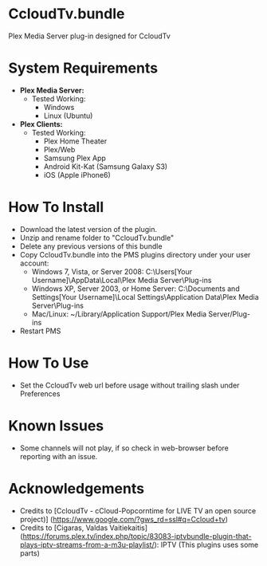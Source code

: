 CcloudTv.bundle
===================

Plex Media Server plug-in designed for CcloudTv


System Requirements
===================

- **Plex Media Server:**
	- Tested Working:
		- Windows
		- Linux (Ubuntu)
- **Plex Clients:**
	- Tested Working:
		- Plex Home Theater
		- Plex/Web
		- Samsung Plex App
		- Android Kit-Kat (Samsung Galaxy S3)
		- iOS (Apple iPhone6)

How To Install
==============

- Download the latest version of the plugin.
- Unzip and rename folder to "CcloudTv.bundle"
- Delete any previous versions of this bundle
- Copy CcloudTv.bundle into the PMS plugins directory under your user account:
	- Windows 7, Vista, or Server 2008: 
		C:\Users[Your Username]\AppData\Local\Plex Media Server\Plug-ins
	- Windows XP, Server 2003, or Home Server: 
		C:\Documents and Settings[Your Username]\Local Settings\Application Data\Plex Media Server\Plug-ins
	- Mac/Linux: 
        ~/Library/Application Support/Plex Media Server/Plug-ins
- Restart PMS

How To Use
==============

- Set the CcloudTv web url before usage without trailing slash under Preferences

Known Issues
==============

- Some channels will not play, if so check in web-browser before reporting with an issue.

Acknowledgements
==============

- Credits to [CcloudTv - cCloud-Popcorntime for LIVE TV an open source project)] (https://www.google.com/?gws_rd=ssl#q=Ccloud+tv)
- Credits to [Cigaras, Valdas Vaitiekaitis] (https://forums.plex.tv/index.php/topic/83083-iptvbundle-plugin-that-plays-iptv-streams-from-a-m3u-playlist/): IPTV (This plugins uses some parts)
